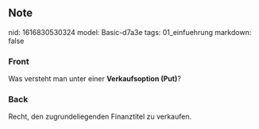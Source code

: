 ## Note
nid: 1616830530324
model: Basic-d7a3e
tags: 01_einfuehrung
markdown: false

### Front
Was versteht man unter einer <b>Verkaufsoption (Put)</b>?

### Back
Recht, den zugrundeliegenden Finanztitel zu verkaufen.
